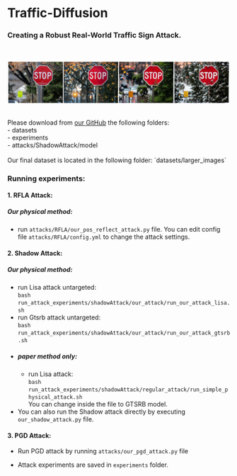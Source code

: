 # Traffic-Diffusion
### Creating a Robust Real-World Traffic Sign Attack.
<br>

![alt text](pics/main_pic_from_paper.jpg?raw=true)

<br>
Please download from <a href="https://github.com/ozgranit/traffic-diffusion/tree/main" target="_blank">our GitHub</a> the following folders:  <br>
- datasets <br>
- experiments <br>
- attacks/ShadowAttack/model <br>
<br>
Our final dataset is located in the following folder:
`datasets/larger_images`

### Running experiments:
#### 1. RFLA Attack: <br>
##### Our physical method: <br>
- run `attacks/RFLA/our_pos_reflect_attack.py` file. 
  You can edit config file `attacks/RFLA/config.yml` to change the attack settings.


#### 2. Shadow Attack: <br>
##### Our physical method: <br>
- run Lisa attack untargeted: <br>
`bash run_attack_experiments/shadowAttack/our_attack/run_our_attack_lisa.sh` 
- run Gtsrb attack untargeted: <br>
`bash run_attack_experiments/shadowAttack/our_attack/run_our_attack_gtsrb.sh` 
- ##### paper method only: <br>
    - run Lisa attack: <br>
    `bash run_attack_experiments/shadowAttack/regular_attack/run_simple_physical_attack.sh`
  <br>You can change inside the file to GTSRB model.
- You can also run the Shadow attack directly by executing `our_shadow_attack.py` file.  

#### 3. PGD Attack: <br>
- Run PGD attack by running `attacks/our_pgd_attack.py` file

* Attack experiments are saved in `experiments` folder.



